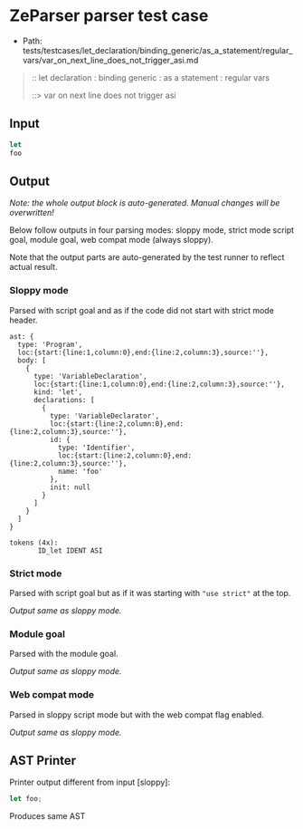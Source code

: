 # ZeParser parser test case

- Path: tests/testcases/let_declaration/binding_generic/as_a_statement/regular_vars/var_on_next_line_does_not_trigger_asi.md

> :: let declaration : binding generic : as a statement : regular vars
>
> ::> var on next line does not trigger asi

## Input

`````js
let
foo
`````

## Output

_Note: the whole output block is auto-generated. Manual changes will be overwritten!_

Below follow outputs in four parsing modes: sloppy mode, strict mode script goal, module goal, web compat mode (always sloppy).

Note that the output parts are auto-generated by the test runner to reflect actual result.

### Sloppy mode

Parsed with script goal and as if the code did not start with strict mode header.

`````
ast: {
  type: 'Program',
  loc:{start:{line:1,column:0},end:{line:2,column:3},source:''},
  body: [
    {
      type: 'VariableDeclaration',
      loc:{start:{line:1,column:0},end:{line:2,column:3},source:''},
      kind: 'let',
      declarations: [
        {
          type: 'VariableDeclarator',
          loc:{start:{line:2,column:0},end:{line:2,column:3},source:''},
          id: {
            type: 'Identifier',
            loc:{start:{line:2,column:0},end:{line:2,column:3},source:''},
            name: 'foo'
          },
          init: null
        }
      ]
    }
  ]
}

tokens (4x):
       ID_let IDENT ASI
`````

### Strict mode

Parsed with script goal but as if it was starting with `"use strict"` at the top.

_Output same as sloppy mode._

### Module goal

Parsed with the module goal.

_Output same as sloppy mode._

### Web compat mode

Parsed in sloppy script mode but with the web compat flag enabled.

_Output same as sloppy mode._

## AST Printer

Printer output different from input [sloppy]:

````js
let foo;
````

Produces same AST
